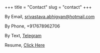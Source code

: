 +++
title = "Contact"
slug = "contact"
+++

By Email, srivastava.abhigyan@hotmail.com

By Phone, +917678962706

By Text, [Telegram](https://t.me/Abhi_7880)

Resume, [Click Here]()